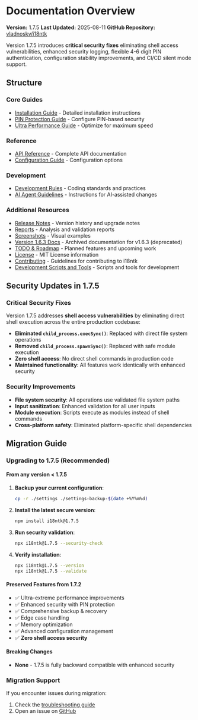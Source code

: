 # Documentation Overview

**Version:** 1.7.5
**Last Updated:** 2025-08-11
**GitHub Repository:** [vladnoskv/i18ntk](https://github.com/vladnoskv/i18ntk)

Version 1.7.5 introduces **critical security fixes** eliminating shell access vulnerabilities, enhanced security logging, flexible 4-6 digit PIN authentication, configuration stability improvements, and CI/CD silent mode support.

## Structure

### Core Guides
- [Installation Guide](./INSTALLATION.md) - Detailed installation instructions
- [PIN Protection Guide](./PIN_PROTECTION_GUIDE.md) - Configure PIN-based security
- [Ultra Performance Guide](./ULTRA_PERFORMANCE_GUIDE.md) - Optimize for maximum speed

### Reference
- [API Reference](./api/API_REFERENCE.md) - Complete API documentation
- [Configuration Guide](./api/CONFIGURATION.md) - Configuration options

### Development
- [Development Rules](./development/DEVELOPMENT_RULES.md) - Coding standards and practices
- [AI Agent Guidelines](./development/AGENTS.md) - Instructions for AI-assisted changes

### Additional Resources
 - [Release Notes](./release-notes/) - Version history and upgrade notes
 - [Reports](./reports/) - Analysis and validation reports
 - [Screenshots](./screenshots/) - Visual examples
 - [Version 1.6.3 Docs](./version-1.6.3/) - Archived documentation for v1.6.3 (deprecated)
 - [TODO & Roadmap](./TODO_ROADMAP.md) - Planned features and upcoming work
 - [License](./LICENSE) - MIT License information
 - [Contributing](./CONTRIBUTING.md) - Guidelines for contributing to i18ntk
 - [Development Scripts and Tools](./dev/) - Scripts and tools for development


## Security Updates in 1.7.5

### Critical Security Fixes
Version 1.7.5 addresses **shell access vulnerabilities** by eliminating direct shell execution across the entire production codebase:

- **Eliminated `child_process.execSync()`**: Replaced with direct file system operations
- **Removed `child_process.spawnSync()`**: Replaced with safe module execution
- **Zero shell access**: No direct shell commands in production code
- **Maintained functionality**: All features work identically with enhanced security

### Security Improvements
- **File system security**: All operations use validated file system paths
- **Input sanitization**: Enhanced validation for all user inputs
- **Module execution**: Scripts execute as modules instead of shell commands
- **Cross-platform safety**: Eliminated platform-specific shell dependencies

## Migration Guide

### Upgrading to 1.7.5 (Recommended)

#### From any version < 1.7.5
1. **Backup your current configuration**:
   ```bash
   cp -r ./settings ./settings-backup-$(date +%Y%m%d)
   ```

2. **Install the latest secure version**:
    ```bash
    npm install i18ntk@1.7.5
    ```

3. **Run security validation**:
    ```bash
    npx i18ntk@1.7.5 --security-check
    ```

4. **Verify installation**:
    ```bash
    npx i18ntk@1.7.5 --version
    npx i18ntk@1.7.5 --validate
    ```

#### Preserved Features from 1.7.2
- ✅ Ultra-extreme performance improvements
- ✅ Enhanced security with PIN protection
- ✅ Comprehensive backup & recovery
- ✅ Edge case handling
- ✅ Memory optimization
- ✅ Advanced configuration management
- ✅ **Zero shell access security**

#### Breaking Changes
- **None** - 1.7.5 is fully backward compatible with enhanced security

### Migration Support
If you encounter issues during migration:
1. Check the [troubleshooting guide](docs/TROUBLESHOOTING.md)
2. Open an issue on [GitHub](https://github.com/vladnoskv/i18ntk/issues)

